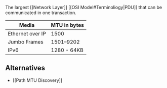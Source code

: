 The largest [[Network Layer]] [[OSI Model#Terminoliogy|PDU]] that can be communicated in one transaction.

| Media | MTU in bytes |
| ---- | ---- |
| Ethernet over IP | 1500 |
| Jumbo Frames | 1501–9202 |
| IPv6 | 1280 - 64KB |

## Alternatives
- [[Path MTU Discovery]]
